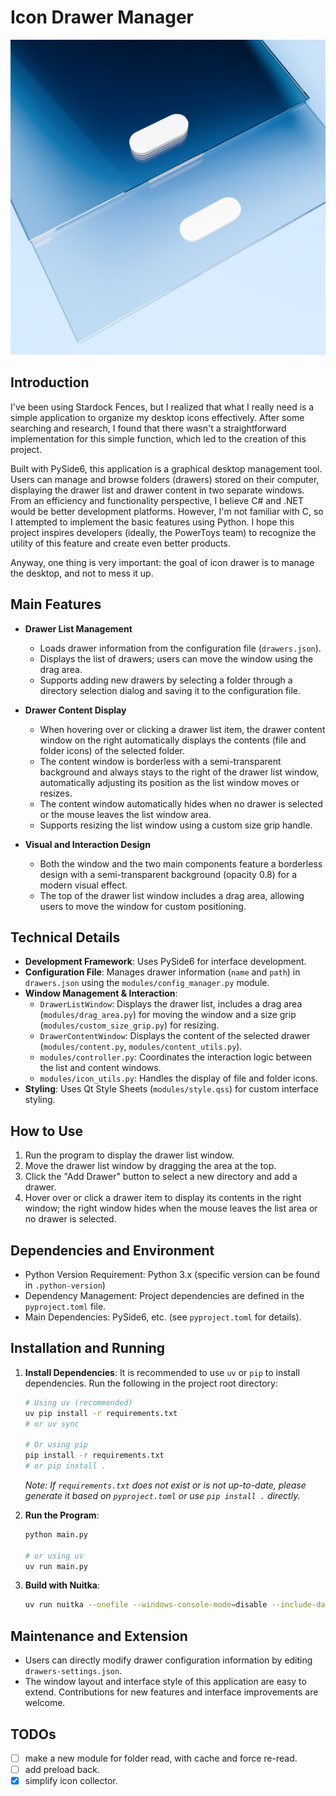 # Icon Drawer Manager
![App Icon](https://github.com/deadlyedge/iconDrawer/blob/master/asset/drawer.icon.4.png)

## Introduction

I've been using Stardock Fences, but I realized that what I really need is a simple application to organize my desktop icons effectively. After some searching and research, I found that there wasn't a straightforward implementation for this simple function, which led to the creation of this project.

Built with PySide6, this application is a graphical desktop management tool. Users can manage and browse folders (drawers) stored on their computer, displaying the drawer list and drawer content in two separate windows. From an efficiency and functionality perspective, I believe C# and .NET would be better development platforms. However, I'm not familiar with C, so I attempted to implement the basic features using Python. I hope this project inspires developers (ideally, the PowerToys team) to recognize the utility of this feature and create even better products.

Anyway, one thing is very important: the goal of icon drawer is to manage the desktop, and not to mess it up.

## Main Features
- **Drawer List Management**
  - Loads drawer information from the configuration file (`drawers.json`).
  - Displays the list of drawers; users can move the window using the drag area.
  - Supports adding new drawers by selecting a folder through a directory selection dialog and saving it to the configuration file.

- **Drawer Content Display**
  - When hovering over or clicking a drawer list item, the drawer content window on the right automatically displays the contents (file and folder icons) of the selected folder.
  - The content window is borderless with a semi-transparent background and always stays to the right of the drawer list window, automatically adjusting its position as the list window moves or resizes.
  - The content window automatically hides when no drawer is selected or the mouse leaves the list window area.
  - Supports resizing the list window using a custom size grip handle.

- **Visual and Interaction Design**
  - Both the window and the two main components feature a borderless design with a semi-transparent background (opacity 0.8) for a modern visual effect.
  - The top of the drawer list window includes a drag area, allowing users to move the window for custom positioning.

## Technical Details
- **Development Framework**: Uses PySide6 for interface development.
- **Configuration File**: Manages drawer information (`name` and `path`) in `drawers.json` using the `modules/config_manager.py` module.
- **Window Management & Interaction**:
  - `DrawerListWindow`: Displays the drawer list, includes a drag area (`modules/drag_area.py`) for moving the window and a size grip (`modules/custom_size_grip.py`) for resizing.
  - `DrawerContentWindow`: Displays the content of the selected drawer (`modules/content.py`, `modules/content_utils.py`).
  - `modules/controller.py`: Coordinates the interaction logic between the list and content windows.
  - `modules/icon_utils.py`: Handles the display of file and folder icons.
- **Styling**: Uses Qt Style Sheets (`modules/style.qss`) for custom interface styling.

## How to Use
1. Run the program to display the drawer list window.
2. Move the drawer list window by dragging the area at the top.
3. Click the "Add Drawer" button to select a new directory and add a drawer.
4. Hover over or click a drawer item to display its contents in the right window; the right window hides when the mouse leaves the list area or no drawer is selected.

## Dependencies and Environment
- Python Version Requirement: Python 3.x (specific version can be found in `.python-version`)
- Dependency Management: Project dependencies are defined in the `pyproject.toml` file.
- Main Dependencies: PySide6, etc. (see `pyproject.toml` for details).

## Installation and Running
1.  **Install Dependencies**: It is recommended to use `uv` or `pip` to install dependencies. Run the following in the project root directory:
    ```bash
    # Using uv (recommended)
    uv pip install -r requirements.txt
    # or uv sync

    # Or using pip
    pip install -r requirements.txt
    # or pip install .
    ```
    *Note: If `requirements.txt` does not exist or is not up-to-date, please generate it based on `pyproject.toml` or use `pip install .` directly.*

2.  **Run the Program**:
    ```bash
    python main.py

    # or using uv
    uv run main.py
    ```

3.  **Build with Nuitka**:
    ```bash
    uv run nuitka --onefile --windows-console-mode=disable --include-data-dir=asset=asset --mingw64 --enable-plugin=pyside6 main.py
    ```

## Maintenance and Extension
- Users can directly modify drawer configuration information by editing `drawers-settings.json`.
- The window layout and interface style of this application are easy to extend. Contributions for new features and interface improvements are welcome.

## TODOs
- [ ] make a new module for folder read, with cache and force re-read.
- [ ] add preload back.
- [x] simplify icon collector.